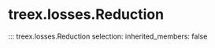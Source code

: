 
# treex.losses.Reduction

::: treex.losses.Reduction
    selection:
        inherited_members: false